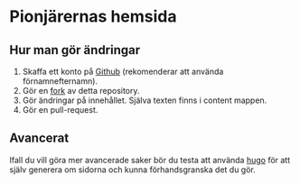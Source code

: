 # Pionjärernas hemsida

## Hur man gör ändringar

 1. Skaffa ett konto på [Github](https://github.com) (rekomenderar att använda förnamnefternamn).
 2. Gör en [fork](https://github.com/pionjar/pionjar.se/fork) av detta repository.
 3. Gör ändringar på innehållet. Själva texten finns i content mappen.
 4. Gör en pull-request.

## Avancerat

Ifall du vill göra mer avancerade saker bör du testa att använda [hugo](http://gohugo.io) för att själv generera om sidorna och kunna förhandsgranska det du gör.
